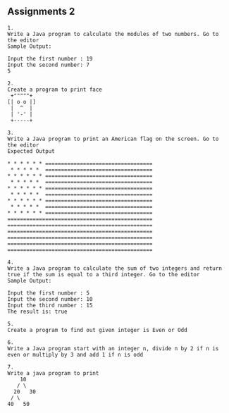 
## Assignments 2
	1.
	Write a Java program to calculate the modules of two numbers. Go to the editor
	Sample Output:
	
	Input the first number : 19                                            
	Input the second number: 7                                             
	5   
	
	2.
	Create a program to print face
	 +"""""+                                                 
	[| o o |]                                                
	 |  ^  |                                                 
	 | '-' |                                                 
	 +-----+
	
	3.
	Write a Java program to print an American flag on the screen. Go to the editor
	Expected Output
	
	* * * * * * ==================================                          
	 * * * * *  ==================================                          
	* * * * * * ==================================                          
	 * * * * *  ==================================                          
	* * * * * * ==================================                          
	 * * * * *  ==================================                          
	* * * * * * ==================================                          
	 * * * * *  ==================================                          
	* * * * * * ==================================                          
	==============================================                          
	==============================================                          
	==============================================                          
	==============================================                          
	==============================================                          
	==============================================
	
	4.
	Write a Java program to calculate the sum of two integers and return true if the sum is equal to a third integer. Go to the editor
	Sample Output:
	
	Input the first number : 5                                             
	Input the second number: 10                                            
	Input the third number : 15                                            
	The result is: true

	5.
	Create a program to find out given integer is Even or Odd
	
	6.
	Write a Java program start with an integer n, divide n by 2 if n is even or multiply by 3 and add 1 if n is odd
	
	7.
	Write a java program to print
	    10
	   / \
	  20   30
	 / \
	40   50
	